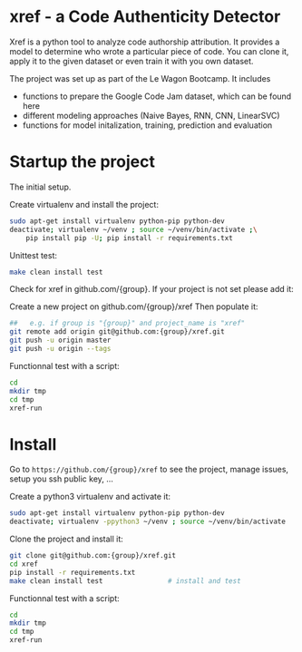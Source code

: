 # xref - a Code Authenticity Detector

Xref is a python tool to analyze code authorship attribution. It provides a model to determine who wrote a particular piece of code. You can clone it, apply it to the given dataset or even train it with you own dataset.

The project was set up as part of the Le Wagon Bootcamp. It includes
- functions to prepare the Google Code Jam dataset, which can be found here
- different modeling approaches (Naive Bayes, RNN, CNN, LinearSVC)
- functions for model initalization, training, prediction and evaluation

# Startup the project

The initial setup.

Create virtualenv and install the project:
```bash
sudo apt-get install virtualenv python-pip python-dev
deactivate; virtualenv ~/venv ; source ~/venv/bin/activate ;\
    pip install pip -U; pip install -r requirements.txt
```

Unittest test:
```bash
make clean install test
```

Check for xref in github.com/{group}. If your project is not set please add it:

Create a new project on github.com/{group}/xref
Then populate it:

```bash
##   e.g. if group is "{group}" and project_name is "xref"
git remote add origin git@github.com:{group}/xref.git
git push -u origin master
git push -u origin --tags
```

Functionnal test with a script:

```bash
cd
mkdir tmp
cd tmp
xref-run
```

# Install

Go to `https://github.com/{group}/xref` to see the project, manage issues,
setup you ssh public key, ...

Create a python3 virtualenv and activate it:

```bash
sudo apt-get install virtualenv python-pip python-dev
deactivate; virtualenv -ppython3 ~/venv ; source ~/venv/bin/activate
```

Clone the project and install it:

```bash
git clone git@github.com:{group}/xref.git
cd xref
pip install -r requirements.txt
make clean install test                # install and test
```
Functionnal test with a script:

```bash
cd
mkdir tmp
cd tmp
xref-run
```
